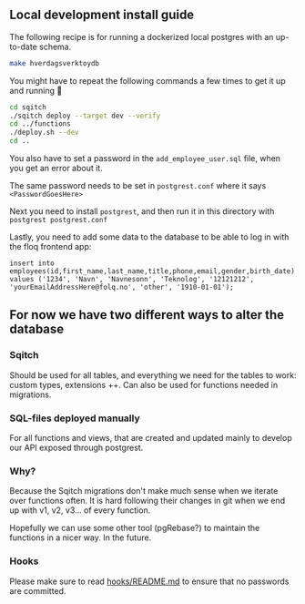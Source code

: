 
## Local development install guide

The following recipe is for running a dockerized local postgres with an up-to-date schema.


``` sh
make hverdagsverktoydb
```

You might have to repeat the following commands a few times to get it up and running :shrug:

```sh
cd sqitch
./sqitch deploy --target dev --verify
cd ../functions
./deploy.sh --dev
cd ..
```


You also have to set a password in the `add_employee_user.sql` file, when you get an error about it.

The same password needs to be set in `postgrest.conf` where it says `<PasswordGoesHere>`

Next you need to install `postgrest`, and then run it in this directory with `postgrest postgrest.conf`

Lastly, you need to add some data to the database to be able to log in with the floq frontend app:

``` plsql
insert into employees(id,first_name,last_name,title,phone,email,gender,birth_date)
values ('1234', 'Navn', 'Navnesonn', 'Teknolog', '12121212', 'yourEmailAddressHere@folq.no', 'other', '1910-01-01');

```

## For now we have two different ways to alter the database

### Sqitch
Should be used for all tables, and everything we need for the tables to work: custom types, extensions ++. Can also be used for functions needed in migrations.

### SQL-files deployed manually
For all functions and views, that are created and updated mainly to develop our API exposed through postgrest.

### Why?
Because the Sqitch migrations don't make much sense when we iterate over functions often. It is hard following their changes in git when we end up with v1, v2, v3... of every function.

Hopefully we can use some other tool (pgRebase?) to maintain the functions in a nicer way. In the future.

### Hooks
Please make sure to read [hooks/README.md](hooks/README.md) to ensure that no passwords are committed.



